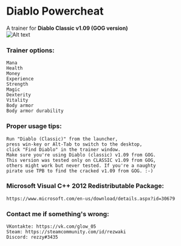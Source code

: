 # Diablo Powercheat
A trainer for <b>Diablo Classic v1.09 (GOG version)</b></br>
![Alt text](http://rezwaki.hldns.ru/diablo_trainer_screenshot.png "Preview")
### Trainer options:
	Mana
	Health
	Money
	Experience
	Strength
	Magic
	Dexterity
	Vitality
	Body armor
	Body armor durability

### Proper usage tips:
	Run "Diablo (Classic)" from the launcher,
	press win-key or Alt-Tab to switch to the desktop,
	click "Find Diablo" in the trainer window.
	Make sure you're using Diablo (classic) v1.09 from GOG.
	This version was tested only on CLASSIC v1.09 from GOG,
	others might work but never tested. If you're a naughty
	pirate use TPB to find the cracked v1.09 from GOG. :-)

### Microsoft Visual C++ 2012 Redistributable Package:
	https://www.microsoft.com/en-us/download/details.aspx?id=30679

### Contact me if something's wrong:
	VKontakte: https://vk.com/glow_05
	Steam: https://steamcommunity.com/id/rezwaki
	Discord: rezzy#3435
